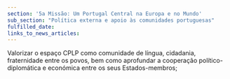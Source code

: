 ```yaml
---
section: '5a Missão: Um Portugal Central na Europa e no Mundo'
sub_section: "Política externa e apoio às comunidades portuguesas"
fulfilled_date:
links_to_news_articles:
---
```


Valorizar o espaço CPLP como comunidade de língua, cidadania, fraternidade entre os povos, bem como aprofundar a cooperação político-diplomática e económica entre os seus Estados-membros;